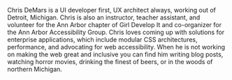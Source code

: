 Chris DeMars is a UI developer first, UX architect always, working out of Detroit, Michigan. Chris is also an instructor, teacher assistant, and volunteer for the Ann Arbor chapter of Girl Develop It and co-organizer for the Ann Arbor Accessibility Group. Chris loves coming up with solutions for enterprise applications, which include modular CSS architectures, performance, and advocating for web accessibility. When he is not working on making the web great and inclusive you can find him writing blog posts, watching horror movies, drinking the finest of beers, or in the woods of northern Michigan.
